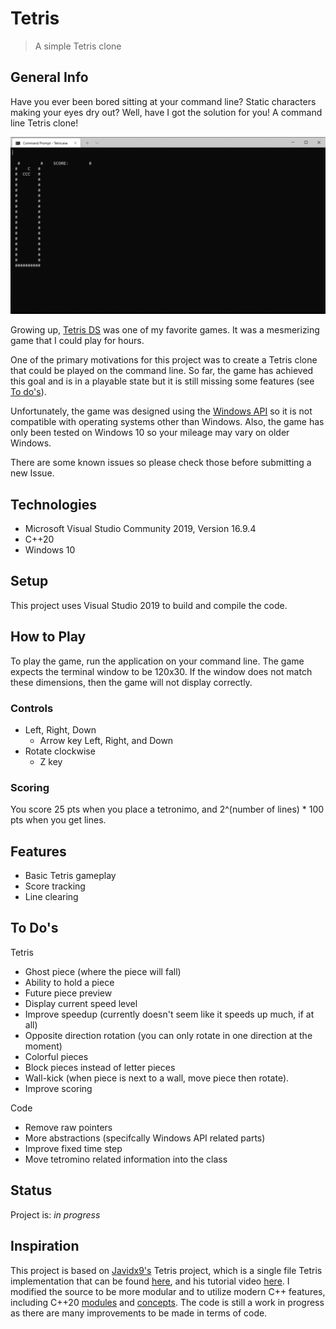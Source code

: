 # Tetris
> A simple Tetris clone

## General Info
Have you ever been bored sitting at your command line? Static characters making your eyes dry out? Well, have I got the solution for you! A command line Tetris clone!

![Gameplay](./media/gameplay.gif "There is a bug where the first line is off by one when played in the Windows Terminal")

Growing up, [Tetris DS](https://en.wikipedia.org/wiki/Tetris_DS) was one of my favorite games. It was a mesmerizing game that I could play for hours.

One of the primary motivations for this project was to create a Tetris clone that could be played on the command line. So far, the game has achieved this goal and is in a playable state but it is still missing some features (see [To do's](#to-dos)).

Unfortunately, the game was designed using the [Windows API](https://docs.microsoft.com/en-us/windows/win32/) so it is not compatible with operating systems other than Windows. Also, the game has only been tested on Windows 10 so your mileage may vary on older Windows. 

There are some known issues so please check those before submitting a new Issue.

## Technologies
* Microsoft Visual Studio Community 2019, Version 16.9.4
* C++20
* Windows 10

## Setup
This project uses Visual Studio 2019 to build and compile the code.

## How to Play
To play the game, run the application on your command line. The game expects the terminal window to be 120x30. If the window does not match these dimensions, then the game will not display correctly.

### Controls
* Left, Right, Down
  * Arrow key Left, Right, and Down
* Rotate clockwise
  * Z key

### Scoring
You score 25 pts when you place a tetronimo, and 2^(number of lines) * 100 pts when you get lines.

## Features
* Basic Tetris gameplay
* Score tracking
* Line clearing

## To Do's
Tetris
* Ghost piece (where the piece will fall)
* Ability to hold a piece
* Future piece preview
* Display current speed level
* Improve speedup (currently doesn't seem like it speeds up much, if at all)
* Opposite direction rotation (you can only rotate in one direction at the moment)
* Colorful pieces
* Block pieces instead of letter pieces
* Wall-kick (when piece is next to a wall, move piece then rotate).
* Improve scoring

Code
* Remove raw pointers
* More abstractions (specifcally Windows API related parts)
* Improve fixed time step
* Move tetromino related information into the class

## Status
Project is: _in progress_

## Inspiration
This project is based on [Javidx9's](https://github.com/OneLoneCoder) Tetris project, which is a single file Tetris implementation that can be found [here](https://github.com/OneLoneCoder/videos/blob/master/OneLoneCoder_Tetris.cpp), and his tutorial video [here](https://youtu.be/8OK8_tHeCIA). I modified the source to be more modular and to utilize modern C++ features, including C++20 [modules](https://en.cppreference.com/w/cpp/language/modules) and [concepts](https://en.cppreference.com/w/cpp/concepts). The code is still a work in progress as there are many improvements to be made in terms of code.

